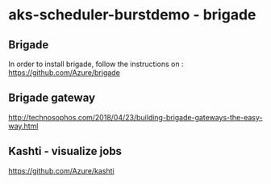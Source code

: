 # aks-scheduler-burstdemo - brigade

## Brigade
In order to install brigade, follow the instructions on : https://github.com/Azure/brigade

## Brigade gateway
http://technosophos.com/2018/04/23/building-brigade-gateways-the-easy-way.html

## Kashti - visualize jobs
https://github.com/Azure/kashti



